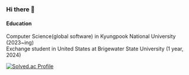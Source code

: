 ### Hi there 👋

#### Education  
Computer Science(global software) in Kyungpook National University (2023~ing)  
Exchange student in United States at Brigewater State University (1 year, 2024) 
  
[![Solved.ac Profile](http://mazassumnida.wtf/api/v2/generate_badge?boj=jk9169)](https://solved.ac/jk9169/)
